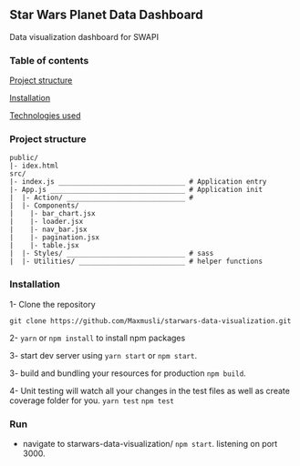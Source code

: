 ## Star Wars Planet Data Dashboard
Data visualization dashboard for SWAPI

### Table of contents
[Project structure](#project-structure)

[Installation](#installation)

[Technologies used](#technologies-used)

### Project structure

````
public/
|- idex.html
src/
|- index.js _______________________________ # Application entry 
|- App.js _________________________________ # Application init
|  |- Action/ _____________________________ # 
|  |- Components/
|    |- bar_chart.jsx
|    |- loader.jsx
|    |- nav_bar.jsx
|    |- pagination.jsx
|    |- table.jsx
|  |- Styles/ _____________________________ # sass 
|  |- Utilities/ __________________________ # helper functions

````

### Installation

1- Clone the repository

`git clone https://github.com/Maxmusli/starwars-data-visualization.git`

2- `yarn` or `npm install` to install npm packages

3- start dev server using `yarn start` or `npm start`.

3- build and bundling your resources for production `npm build`.

4- Unit testing will watch all your changes in the test files as well as create coverage folder for you. 
`yarn test` `npm test`

### Run

- navigate to starwars-data-visualization/ `npm start`. listening on port 3000.
